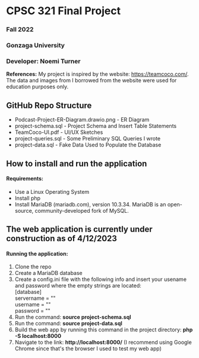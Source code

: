 # CPSC 321 Final Project
### Fall 2022
### Gonzaga University
### Developer: Noemi Turner

**References:** My project is inspired by the website: https://teamcoco.com/. The data and images from I borrowed from the website were used for education purposes only. 

## GitHub Repo Structure
* Podcast-Project-ER-Diagram.drawio.png - ER Diagram
* project-schema.sql - Project Schema and Insert Table Statements
* TeamCoco-UI.pdf - UI/UX Sketches
* project-queries.sql - Some Preliminary SQL Queries I wrote
* project-data.sql - Fake Data Used to Populate the Database 

## How to install and run the application
#### Requirements: 
* Use a Linux Operating System
* Install php
* Install MariaDB (mariadb.com), version 10.3.34. MariaDB is an open-source, community-developed fork of MySQL.

## The web application is currently under construction as of 4/12/2023
#### Running the application: 
1. Clone the repo
2. Create a MariaDB database 
3. Create a config.ini file with the following info and insert your usename and password where the empty strings are located: <br>
              [database] <br>
              servername = "" <br>
              username = "" <br>
              password = "" <br>
4. Run the command: **source project-schema.sql** 
5. Run the command: **source project-data.sql**
6. Build the web app by running this command in the project directory: **php -S localhost:8000**
7. Navigate to the link: **http://localhost:8000/**
(I recommend using Google Chrome since that's the browser I used to test my web app) 
